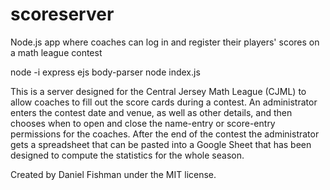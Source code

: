 # scoreserver
Node.js app where coaches can log in and register their players' scores on a math league contest

node -i express ejs body-parser
node index.js

This is a server designed for the Central Jersey Math League (CJML) to allow coaches to fill out the score cards during a contest. An administrator enters the contest date and venue, as well as other details, and then chooses when to open and close the name-entry or score-entry permissions for the coaches. After the end of the contest the administrator gets a spreadsheet that can be pasted into a Google Sheet that has been designed to compute the statistics for the whole season.

Created by Daniel Fishman under the MIT license.
